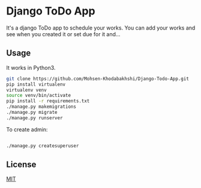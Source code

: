 # Django ToDo App

It's a django ToDo app to schedule your works. You can add your works and see when you created it or set due for it and...

## Usage

It works in Python3.

```bash
git clone https://github.com/Mohsen-Khodabakhshi/Django-Todo-App.git
pip install virtualenv
virtualenv venv
source venv/bin/activate
pip install -r requirements.txt
./manage.py makemigrations
./manage.py migrate
./manage.py runserver
```

To create admin:

```bash

./manage.py createsuperuser
```

## License
[MIT](https://choosealicense.com/licenses/mit/)
